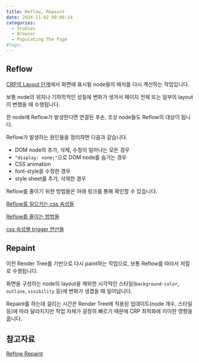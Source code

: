 ```yaml
---
title: Reflow, Repaint
date: 2024-11-02 00:06:14
categories:
  - Studies
  - Browser
  - Populating The Page
#tags:
---
```

## Reflow

[CRP의 Layout 단계](../crp#layout)에서 화면에 표시될 node들의 배치를 다시 계산하는 작업입니다.

보통 node의 위치나 기하학적인 성질에 변화가 생겨서 페이지 전체 또는 일부의 layout이 변했을 때 수행됩니다.

한 node에 Reflow가 발생한다면 연결된 후손, 조상 node들도 Reflow의 대상이 됩니다.

Reflow가 발생하는 원인들을 정리하면 다음과 같습니다.

- DOM node의 추가, 삭제, 수정이 일어나는 모든 경우
- `"display: none;"`으로 DOM node를 숨기는 경우
- CSS animation
- font-style을 수정한 경우
- style sheet를 추가, 삭제한 경우

Reflow를 줄이기 위한 방법들은 아래 링크를 통해 확인할 수 있습니다.

[Reflow를 일으키는 css 속성들](https://devhints.io/layout-thrashing)

[Reflow를 줄이는 방법들](https://zinee-world.tistory.com/295)

[css 속성별 trigger 연산들](https://csstriggers.com/)

## Repaint

이전 Render Tree를 기반으로 다시 paint하는 작업으로, 보통 Reflow를 따라서 저절로 수행됩니다.

화면을 구성하는 node의 layout을 제외한 시각적인 스타일(`background-color`, `outline`, `visibility` 등)에 변화가 생겼을 때 일어납니다.

Repaint를 하는데 걸리는 시간은 Render Tree에 적용된 업데이트(node 개수, 스타일 등)에 따라 달라지지만 작업 자체가 굉장히 빠르기 때문에 CRP 최적화에 미미한 영향을 줍니다.

## 참고자료

[Reflow Repaint](https://dev.to/gopal1996/understanding-reflow-and-repaint-in-the-browser-1jbg)